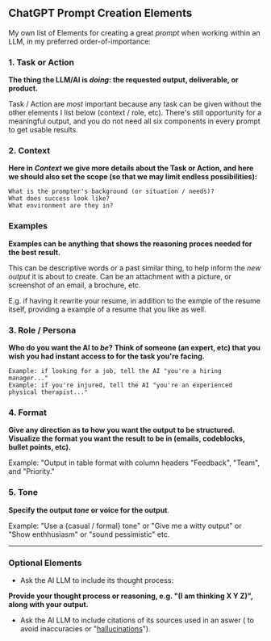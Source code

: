## ChatGPT Prompt Creation Elements

My own list of Elements for creating a great *prompt* when working within an LLM, in my preferred order-of-importance:

### 1. Task or Action

**The thing the LLM/AI is *doing*: the requested output, deliverable, or product.**

Task / Action are *most* important because any task can be given without the other elements I list below (context / role, etc).  There's still opportunity for a meaningful output, and you do not need all six components in every prompt to get usable results.

### 2. Context

**Here in *Context* we give more details about the Task or Action, and here we should also set the scope (so that we may limit endless possibilities):**

    What is the prompter's background (or situation / needs)?
    What does success look like?
    What environment are they in?

### Examples

**Examples can be anything that shows the reasoning proces needed for the best result.**  

This can be descriptive words or a past similar thing, to help inform the *new output* it is about to create.  Can be an attachment with a picture, or screenshot of an email, a brochure, etc.  

E.g. if having it rewrite your resume, in addition to the exmple of the resume itself, providing a example of a resume that you like as well.

### 3. Role / Persona

**Who do you want the AI to *be*?  Think of someone (an expert, etc) that you wish you had instant access to for the task you're facing.**

    Example: if looking for a job, tell the AI "you're a hiring manager..."
    Example: if you're injured, tell the AI "you're an experienced physical therapist..."

### 4. Format

**Give any direction as to how you want the output to be structured. Visualize the format you want the result to be in (emails, codeblocks, bullet points, etc).**

Example: "Output in table format with column headers "Feedback", "Team", and "Priority."

### 5. Tone 

**Specify the output *tone* or voice for the output**.  

Example: "Use a {casual / formal} tone" or "Give me a witty output" or "Show enthhusiasm" or "sound pessimistic" etc.

-----
### Optional Elements

- Ask the AI LLM to include its thought process: <br />

**Provide your thought process or reasoning, e.g. "(I am thinking X Y Z)", along with your output.** <br />

- Ask the AI LLM to include citations of its sources used in an aswer ( to avoid inaccuracies or "[hallucinations](https://en.wikipedia.org/wiki/Hallucination_(artificial_intelligence))").